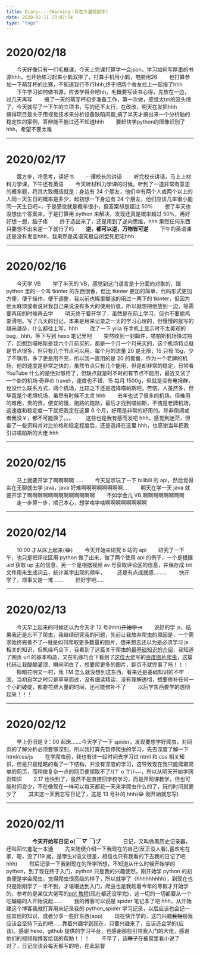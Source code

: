 ```yaml
---
title: Diary----(Warning：存在大量错别字)
date: 2020-02-11 23:07:54
type: "tags"
---
```


# 2020/02/18
&emsp;&emsp;今天好像只有一们毛概课，今天上完课打算学一会json，学习如何写厚墨的书源hhh，也开始练习起来小鹤双拼了，打算手机用小鹤，电脑用26
&emsp;&emsp;也打算参加一下萌芽杯的比赛，不知道我行不行hhh,终于把两个舍友拉上一起报了hhh
&emsp;&emsp;下午学习如何做书源，应该学得会吧hh，毛概要写读书心得，先放在一边，过几天再写
&emsp;&emsp;搞了一天的萌芽杯初步准备工作，第一次做，感觉太tm的没头绪了，今天就写了一下午的立项书，写的还不太行，在改改，明天在发把hhh
&emsp;&emsp;搞得项目是关于用视觉技术来分析设备缺陷问题,搞了半天才搞出来一个分析轴的稳定性的案例，答辩能不能过还不知道hhh
&emsp;&emsp;要赶快学python的图像识别了hhh，希望不要太难

----


# 2020/02/17

&emsp;&emsp;踱方步，冷思考，读好书 &emsp;&emsp;--谭校长的讲话
&emsp;&emsp;听完校长讲话，马上上材料力学课，下午还有英语
&emsp;&emsp;今天听材料力学课的时候，听到了一道非常有意思的概率题，将其大致概括就是：身边有 24 个朋友，他们中有两个人或两个以上的人同一天生日的概率是多少，起初想一下身边有 24 个朋友，他们应该几率很小能同一天生日吧~，于是感觉就是概率很小，但答案却是超过 50%
&emsp;&emsp;想了半天也没想出个答案来，于是打算用 python 来解决，发现还真是概率超过 50%，再好好想一想，脑子疼
&emsp;&emsp;终于选出来了，还是用到了逆向思维，hhh 果然任何东西只要想不出来逆一下就行了吗
&emsp;&emsp;**逆，都可以逆，万物皆可逆**
&emsp;&emsp;下午的英语课还是没有发言hhh，我果然是英语究极自闭型死肥宅hhh

---

# 2020/02/16

&emsp;&emsp;今天学 VB
&emsp;&emsp;学了半天的 VB，感觉到这门语言是十分面向对象的，跟 python 里的一个叫 tkinter 的东西很香，但比 tkinter 更加的简单，代码形式更加方便，便于操作，便于调整，我以前也稀里糊涂的用过一两下的 tkinter，但因为他太麻烦或者说对我自己来说没有多大的使用价值，所以就想把他放到一边，等需要再用的时候再去学
&emsp;&emsp;明天终于要开学了，虽然是在网上学习，但也不要偷鸡耍滑吧。写了几天的日记，本来是用来记录之一天的学习心理的，但慢慢的就写的越来越杂，什么都往上写，hhh
&emsp;&emsp;改了一下 yilia 在手机上显示时不太美观的 bug，hhh，等下写到 hexo 笔记里吧
&emsp;&emsp;突然收到一封邮件，喵帕斯机场快过期了，回想到喵帕斯是我六个月前买的，都是一个月一个月来买的，这个机场特点就是节点很多，但只有几个节点可以用，每个月的流量 20 是无限，15 只有 15g，少了不够用，多了更是用不完，所以我一直用的是 20 的套餐，作为一个老牌的机场，他的速度是非常之快的，虽然节点只有几个能用，但是却非常的稳定，日常看 YouTube 什么的是绝对够用了，但缺点就是时不时的有节点不能用，最近又试了一个新的机场·奇异の travel·，速度也不错，15 每月 1500g，但就是没有电报群，也没什么联系方式，两个机场，比较之下还是选择喵帕斯吧，苦恼。人虽然多，但毕竟是个老牌机场，虽然有时候不太灵 hhh
&emsp;&emsp;去年也试了很多的机场，但难用的难用，贵的贵，便宜的慢，跑路的跑路，最后才找到喵帕斯，不愧是老牌机场，这速度和稳定度一下就把我定在这里 6 个月，好用是非常的好用的。除非倒闭或者我没￥，都不可能换了。。。
&emsp;&emsp;这些也是我有感而发吧 hhh，感觉到迷茫，但查了一些资料并对比价格和稳定程度后，还是选择在这里 hhh，也感谢当年把我引进喵帕斯的大佬 hhh

---

# 2020/02/15

&emsp;&emsp;马上就要开学了啊啊啊啊......
&emsp;&emsp;今天显示玩了一下 bilibili 的 api，然后觉得实在无聊就去学 java，java 好难啊啊啊啊啊啊啊啊....
&emsp;&emsp;明天在学一天 java 就要开学了啊啊啊啊啊啊啊啊啊啊啊啊啊
&emsp;&emsp;不如学会儿 VB,啊啊啊啊啊啊啊啊
&emsp;&emsp;走一步算一步，顺己本心，想学啥学啥啊啊啊啊啊啊啊啊

---

# 2020/02/14

&emsp;&emsp;10:00 才从床上起来(😂)
&emsp;&emsp;今天开始来研究 b 站的 api
&emsp;&emsp;研究了一下午，也只是把评论区用 python 做了出来，做了两个使用 api 的例子，一个是根据 uid 获取 up 主的信息，另一个是根据视频 av 号获取评论区的信息，并保存成 txt 文件用来生成词云，统计某字出现的频率，
&emsp;&emsp;还是有点成就感.........
&emsp;&emsp;快开学了，烦事又是一堆.......
&emsp;&emsp;好好学吧.....

---

# 2020/02/13

&emsp;&emsp;今天早上起来的时候还以为今天才 12 号(hhh)~~开始学 js~~
&emsp;&emsp;说好的学 js，结果我还是忘不了爬虫，我继续研究我的问题，先前让我放弃爬虫的原因是，一个需求始终完善不了--就是如何爬取更多数量的图片，想来想去还以为是必须学习 js 相关的知识，但机缘巧合下，我看到了这篇关于爬虫的[最基础知识的介绍](https://www.cnblogs.com/angle6-liu/p/10459132.html)，我知道了网页 url 的基本构造，又在机缘巧合下看到了[这位大佬](https://blog.csdn.net/qq_40774175)写的[百度图片爬虫](https://blog.csdn.net/qq_40774175/article/details/81273198)，这篇代码让我醍醐灌顶，瞬间明白了，想要爬更多的图片，翻页不就完事了吗！！！
&emsp;&emsp;柳暗花明又一村，我 TM 怎么就没想到这东西，看来还是基础知识的不牢固，当初自学之时只是草草而过，没有细读精读，没有理解透彻，想要修补任何一个小的破绽，都要花费大量的时间，还可能修补不了
&emsp;&emsp;以后学东西要学的透彻起来！！！

---

# 2020/02/12

&emsp;&emsp;早上仍旧是 9：00 起床.......今天学了一下 spider，发现要想学好爬虫，对网页的了解分析必须要够深刻，所以我打算先暂停爬虫的学习，先去深度了解一下 html/css/js
&emsp;&emsp;在学爬虫前，我也有过一段时间去学习过 html 和 css 相关知识，但是只是粗略的看了一下结构，并没有深度的学习，这导致现在我只能爬取简单的网页，而稍微复杂一点的网页便爬取不了/(ㄒ o ㄒ)/~~，所以从明天开始学网页知识
&emsp;&emsp;2.17 也快到了，虽然不是直接回学校学习，而是开网课教学，但也可能时间变少，不在像现在一样可以每天都花一天来学爬虫什么的了，玩的时间就更少了
&emsp;&emsp;其实这一天我忘写日记了，这是 13 号补的 hhh(😂 刚开始就忘写)

---

# 2020/02/11

&emsp;&emsp;&emsp;&emsp;&emsp;**今天开始写日记 o(_￣ ▽ ￣_)ブ**
&emsp;&emsp;&emsp;&emsp;日记，又叫做黑历史记录器，还叫回忆羞耻一本通
&emsp;&emsp;先来随便介绍一下我现在的自己(反正没人看),喜欢宅在家，嗯，没了(19 嵗，是學生)(语文很差，相信也只有我看的下去我的日记了吧 hhh)
&emsp;&emsp;然后记录一下我到现在的所学所想，不知道从什么时候开始学的 python，到了现在终于入门，python 只是我的兴趣使然，刚开始学 python 的初衷便是学会爬虫，觉得爬虫很高级的样子，所以就学了（hhhhhhhhh），到现在也只是刚刚学了一半不到，才堪堪达到入门，爬虫也是我趁着今年的寒假才开始学的，参考的是某位大佬写的[ppt 教程](https://github.com/kingname/SourceCodeOfBook)(现在都还没学完)，这一切的一切都要从一个吃蝙蝠的人开始说起......
&emsp;&emsp;我的博客可以说是 spider 笔记本了吧 hhh，从开始建这个博客我就打算用来记录我的 python_spider 学习记录，以后应该也会记一些其他的知识，或者分享一些好东西(app)
&emsp;&emsp;现在快开学的，这门兴趣~~我相信~~我应该会坚持下去的吧......靠着兴趣学到现在，只要兴趣来了，应该还会学的(应该)。感谢 hexo，github 提供的学习平台，也感谢那些引领我入门的大佬，感谢他们的视频和博客给我的帮助！！！
&emsp;&emsp;不早了，该~~睡了~~在被窝里看小说了
&emsp;&emsp;对了，日记应该会每天都写的吧，在此监督
